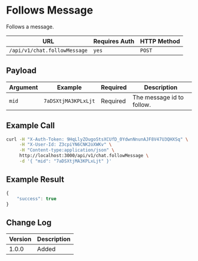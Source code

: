 # Follows Message

Follows a message.

| URL                          | Requires Auth | HTTP Method |
| ---------------------------- | ------------- | ----------- |
| `/api/v1/chat.followMessage` | `yes`         | `POST`      |

## Payload

| Argument | Example             | Required | Description               |
| -------- | ------------------- | -------- | ------------------------- |
| `mid`    | `7aDSXtjMA3KPLxLjt` | Required | The message id to follow. |

## Example Call

```bash
curl -H "X-Auth-Token: 9HqLlyZOugoStsXCUfD_0YdwnNnunAJF8V47U3QHXSq" \
     -H "X-User-Id: Z3cpiYN6CNK2oXWKv" \
     -H "Content-type:application/json" \
     http://localhost:3000/api/v1/chat.followMessage \
     -d '{ "mid": "7aDSXtjMA3KPLxLjt" }'
```

## Example Result

```javascript
{
    "success": true
}
```

## Change Log

| Version | Description |
| ------- | ----------- |
| 1.0.0   | Added       |
